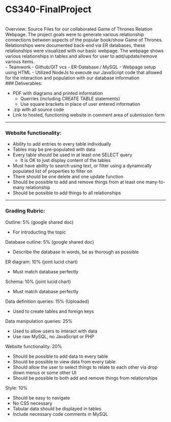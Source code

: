 # CS340-FinalProject
<br>
Overview: Source Files for our collaborated Game of Thrones Relation Webpage. The project goals were to generate various relationship connections between aspects of the popular book/show Game of Thrones. Relationships were documented back-end via ER databases, these relationships were visualized with our basic webpage. The webpage shows various relationships in tables and allows for user to add/update/remove various items.
<br>
- Teamwork
- Github/GIT vcs
- ER-Database / MySQL
- Webpage setup using HTML
- Utilized NodeJs to execute our JavaScript code that allowed for the interaction and population with our database information
<br>
### Deliverables:

- PDF with diagrams and printed information
	- Querries (including CREATE TABLE statements)
	- Use square brackets in place of user entered information
- .zip with all source code
- Link to hosted, functioning website in comment area of submission form
-----------------------------------------------------------------------------

### Website functionality:

- Ability to add entries to every table individually
- Tables may be pre-populated with data
- Every table should be used in at least one SELECT query
	- It is OK to just display content of the tables
- Must have ability to search using text, or filter using a dynamically populated list of properties to filter on
- There should be one delete and one update function
- Should be possible to add and remove things from at least one many-to-many relationship
- Should be possible to add things to all relationships
-----------------------------------------------------------------------------

### Grading Rubric:

Outline: 5% (google shared doc)
- For introducting the topic

Database outline: 5% (google shared doc)
- Describe the database in words, be as thorough as possible

ER diagram: 10% (joint lucid chart)
- Must match database perfectly

Schema: 10% (joint lucid chart)
- Must match database perfectly

Data definition queries: 15% (Uploaded)
- Used to create tables and foreign keys

Data manipulation queries: 25%
- Used to allow users to interact with data
- Use raw MySQL, no JavaScript or PHP

Website functionality: 20%
- Should be possible to add data to every table
- Should be possible to view data from every table
- Should allow the user to select things to relate to each other via drop down menus or some other UI
- Should be possible to both add and remove things from relationships

Style: 10%
- Should be easy to navigate
- No CSS necessary
- Tabular data should be displayed in tables
- Include necessary code comments in MySQL
